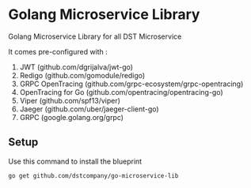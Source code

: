 # Golang Microservice Library

Golang Microservice Library for all DST Microservice

It comes pre-configured with :

1. JWT (github.com/dgrijalva/jwt-go)
2. Redigo (github.com/gomodule/redigo)
3. GRPC OpenTracing (github.com/grpc-ecosystem/grpc-opentracing)
4. OpenTracing for Go (github.com/opentracing/opentracing-go)
5. Viper (github.com/spf13/viper)
6. Jaeger (github.com/uber/jaeger-client-go)
7. GRPC (google.golang.org/grpc)


## Setup

Use this command to install the blueprint

```bash
go get github.com/dstcompany/go-microservice-lib
```